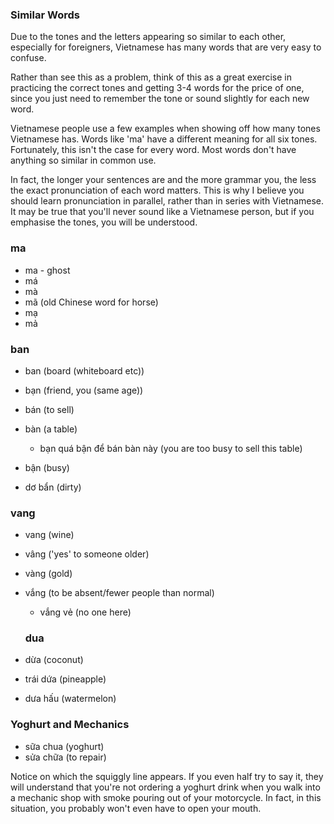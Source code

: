 ### Similar Words

Due to the tones and the letters appearing so similar to each other, especially for foreigners, Vietnamese has many words that are very easy to confuse.

Rather than see this as a problem, think of this as a great exercise in practicing the correct tones and getting 3-4 words for the price of one, since you just need to remember the tone or sound slightly for each new word.

Vietnamese people use a few examples when showing off how many tones Vietnamese has. Words like 'ma' have a different meaning for all six tones. Fortunately, this isn't the case for every word. Most words don't have anything so similar in common use.

In fact, the longer your sentences are and the more grammar you, the less the exact pronunciation of each word matters.
This is why I believe you should learn pronunciation in parallel, rather than in series with Vietnamese. It may be true that you'll never sound like a Vietnamese person, but if you emphasise the tones, you will be understood.

### ma

- ma - ghost
- má
- mà
- mã (old Chinese word for horse)
- mạ
- mả

### ban

- ban (board (whiteboard etc))
- bạn (friend, you (same age))
- bán (to sell)
- bàn (a table)
  - bạn quá bận để bán bàn này (you are too busy to sell this table)

- bận (busy)
- dơ bẩn (dirty)

### vang

- vang (wine)
- vâng ('yes' to someone older)
- vàng (gold)
- vắng (to be absent/fewer people than normal)
  - vắng vẻ (no one here)
  
  ### dua
  
- dừa (coconut)
- trái dứa (pineapple)
- dưa hấu (watermelon)


### Yoghurt and Mechanics

- sữa chua (yoghurt)
- sửa chữa (to repair)

Notice on which the squiggly line appears. If you even half try to say it, they will understand that you're not ordering a yoghurt drink when you walk into a mechanic shop with smoke pouring out of your motorcycle. In fact, in this situation, you probably won't even have to open your mouth.

